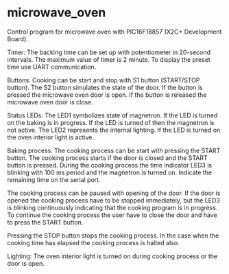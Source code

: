 # microwave_oven
Control program for microwave oven with PIC16F18857 (X2C+ Development Board).

Timer:
The backing time can be set up with potentiometer in 20-second intervals. The maximum value of timer is 2 minute. To display the preset time use UART communication.

Buttons:
Cooking can be start and stop with S1 button (START/STOP button). The S2 button simulates the state of the door. If the button is pressed the microwave oven door is open. If the button is released the microwave oven door is close.

Status LEDs:
The LED1 symbolizes state of magnetron. If the LED is turned on the baking is in progress. If the LED is turned of then the magnetron is not active. The LED2 represents the internal lighting. If the LED is turned on the oven interior light is active.

Baking process:
The cooking process can be start with pressing the START button. The cooking process starts if the door is closed and the START button is pressed. During the cooking process the time indicator LED3 is blinking with 100 ms period and the magnetron is turned on. Indicate the remaining time on the serial port.

The cooking process can be paused with opening of the door. If the door is opened the cooking process have to be stopped immediately, but the LED3 is blinking continuously indicating that the cooking program is in progress. To continue the cooking process the user have to close the door and have to press the START button.

Pressing the STOP button stops the cooking process. In the case when the cooking time has elapsed the cooking process is halted also.

Lighting:
The oven interior light is turned on during cooking process or the door is open.

